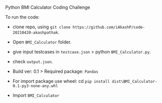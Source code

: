 <P> Python BMI Calculator Coding Challenge </P>

To run the code: 

+ clone repo, using `git clone https://github.com/iAkashP/code-20210420-akashpathak`.
+ Open `BMI_Calculator` folder.
+ give input testcases in `testcase.json` > python `BMI_Calculator.py`.
+ check `output.json`.

+ Build ver: 0.1 > Required package: `Pandas`

+ For import package use wheel: cd `pip install dist\BMI_Calculator-0.1-py3-none-any.whl`
+ Import `BMI_Calculator`

